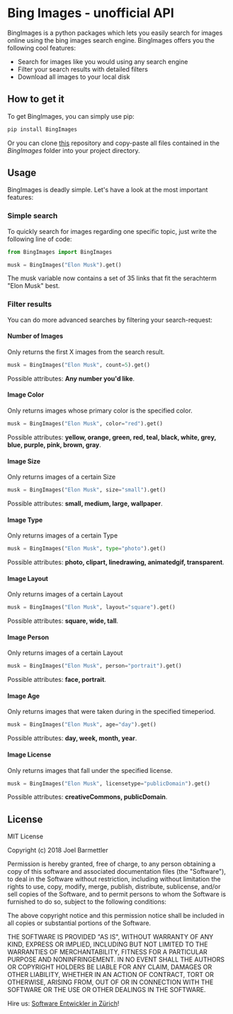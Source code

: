 # Bing Images - unofficial API
BingImages is a python packages which lets you easily search for images online using the bing images search engine. BingImages offers you the following cool features:

- Search for images like you would using any search engine
- Filter your search results with detailed filters
- Download all images to your local disk

## How to get it

To get BingImages, you can simply use pip:

```sh
pip install BingImages
```

Or you can clone [this](https://github.com/joelbarmettlerUZH/BingImages) repository and copy-paste all files contained in the *BingImages* folder into your project directory.

## Usage

BingImages is deadly simple. Let's have a look at the most important features:

### Simple search

To quickly search for images regarding one specific topic, just write the following line of code:

```python
from BingImages import BingImages

musk = BingImages("Elon Musk").get()
```

The musk variable now contains a set of 35 links that fit the serachterm "Elon Musk" best. 

### Filter results

You can do more advanced searches by filtering your search-request:

#### Number of Images
Only returns the first X images from the search result.

```python
musk = BingImages("Elon Musk", count=5).get()
```

Possible attributes: **Any number you'd like**.

#### Image Color
Only returns images whose primary color is the specified color. 

```python
musk = BingImages("Elon Musk", color="red").get()
```

Possible attributes: **yellow, orange, green, red, teal, black, white, grey, blue, purple, pink, brown, gray**.

#### Image Size
Only returns images of a certain Size

```python
musk = BingImages("Elon Musk", size="small").get()
```

Possible attributes: **small, medium, large, wallpaper**.

#### Image Type
Only returns images of a certain Type

```python
musk = BingImages("Elon Musk", type="photo").get()
```

Possible attributes: **photo, clipart, linedrawing, animatedgif, transparent**.

#### Image Layout
Only returns images of a certain Layout

```python
musk = BingImages("Elon Musk", layout="square").get()
```

Possible attributes: **square, wide, tall**.

#### Image Person
Only returns images of a certain Layout

```python
musk = BingImages("Elon Musk", person="portrait").get()
```

Possible attributes: **face, portrait**.

#### Image Age
Only returns images that were taken during in the specified timeperiod.

```python
musk = BingImages("Elon Musk", age="day").get()
```

Possible attributes: **day, week, month, year**.

#### Image License
Only returns images that fall under the specified license.

```python
musk = BingImages("Elon Musk", licensetype="publicDomain").get()
```

Possible attributes: **creativeCommons, publicDomain**.

License
----

MIT License

Copyright (c) 2018 Joel Barmettler

Permission is hereby granted, free of charge, to any person obtaining a copy
of this software and associated documentation files (the "Software"), to deal
in the Software without restriction, including without limitation the rights
to use, copy, modify, merge, publish, distribute, sublicense, and/or sell
copies of the Software, and to permit persons to whom the Software is
furnished to do so, subject to the following conditions:

The above copyright notice and this permission notice shall be included in all
copies or substantial portions of the Software.

THE SOFTWARE IS PROVIDED "AS IS", WITHOUT WARRANTY OF ANY KIND, EXPRESS OR
IMPLIED, INCLUDING BUT NOT LIMITED TO THE WARRANTIES OF MERCHANTABILITY,
FITNESS FOR A PARTICULAR PURPOSE AND NONINFRINGEMENT. IN NO EVENT SHALL THE
AUTHORS OR COPYRIGHT HOLDERS BE LIABLE FOR ANY CLAIM, DAMAGES OR OTHER
LIABILITY, WHETHER IN AN ACTION OF CONTRACT, TORT OR OTHERWISE, ARISING FROM,
OUT OF OR IN CONNECTION WITH THE SOFTWARE OR THE USE OR OTHER DEALINGS IN THE
SOFTWARE.


Hire us: [Software Entwickler in Zürich](https://polygon-software.ch)!

